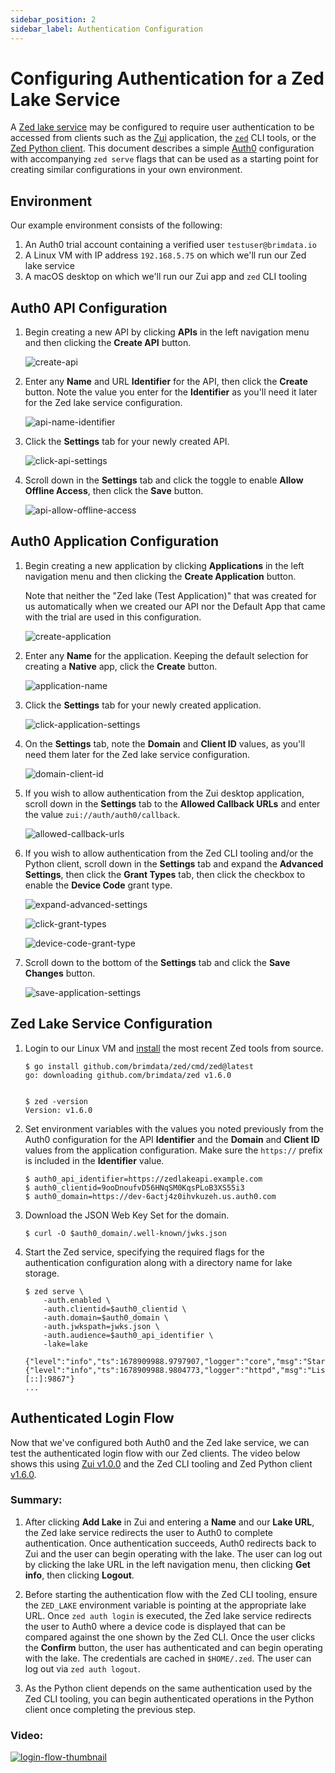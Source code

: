 ```yaml
---
sidebar_position: 2
sidebar_label: Authentication Configuration
---
```


# Configuring Authentication for a Zed Lake Service

A [Zed lake service](../commands/zed.md#213-serve) may be configured to require
user authentication to be accessed from clients such as the
[Zui](https://zui.brimdata.io/) application, the
[`zed`](../commands/zed.md) CLI tools, or the
[Zed Python client](../libraries/python.md). This document describes a simple
[Auth0](https://auth0.com) configuration with accompanying `zed serve` flags
that can be used as a starting point for creating similar configurations in
your own environment.

## Environment

Our example environment consists of the following:

1. An Auth0 trial account containing a verified user `testuser@brimdata.io`
2. A Linux VM with IP address `192.168.5.75` on which we'll run our Zed lake service
3. A macOS desktop on which we'll run our Zui app and `zed` CLI tooling

## Auth0 API Configuration

1. Begin creating a new API by clicking **APIs** in the left navigation menu
and then clicking the **Create API** button.

   ![create-api](create-api.png)

2. Enter any **Name** and URL **Identifier** for the API, then click the
**Create** button. Note the value you enter for the **Identifier** as you'll
need it later for the Zed lake service configuration.

   ![api-name-identifier](api-name-identifier.png)

3. Click the **Settings** tab for your newly created API.

   ![click-api-settings](click-api-settings.png)

4. Scroll down in the **Settings** tab and click the toggle to enable
**Allow Offline Access**, then click the **Save** button.

   ![api-allow-offline-access](api-allow-offline-access.png)

## Auth0 Application Configuration

1. Begin creating a new application by clicking **Applications** in the left
navigation menu and then clicking the **Create Application** button.

   Note that neither the "Zed lake (Test Application)" that was created for us
automatically when we created our API nor the Default App that came with the
trial are used in this configuration.

   ![create-application](create-application.png)

2. Enter any **Name** for the application. Keeping the default selection for
creating a **Native** app, click the **Create** button.

   ![application-name](application-name.png)

3. Click the **Settings** tab for your newly created application.

   ![click-application-settings](click-application-settings.png)

4. On the **Settings** tab, note the **Domain** and **Client ID** values, as
you'll need them later for the Zed lake service configuration.

   ![domain-client-id](domain-client-id.png)

5. If you wish to allow authentication from the Zui desktop application,
scroll down in the **Settings** tab to the **Allowed Callback URLs** and
enter the value `zui://auth/auth0/callback`.

   ![allowed-callback-urls](allowed-callback-urls.png)

6. If you wish to allow authentication from the Zed CLI tooling and/or the
Python client, scroll down in the **Settings** tab and expand the
**Advanced Settings**, then click the **Grant Types** tab, then click the
checkbox to enable the **Device Code** grant type.

   ![expand-advanced-settings](expand-advanced-settings.png)

   ![click-grant-types](click-grant-types.png)

   ![device-code-grant-type](device-code-grant-type.png)

7. Scroll down to the bottom of the **Settings** tab and click the
**Save Changes** button.

   ![save-application-settings](save-application-settings.png)

## Zed Lake Service Configuration

1. Login to our Linux VM and [install](../install.md#building-from-source)
the most recent Zed tools from source.

   ```
   $ go install github.com/brimdata/zed/cmd/zed@latest
   go: downloading github.com/brimdata/zed v1.6.0


   $ zed -version
   Version: v1.6.0
   ```

2. Set environment variables with the values you noted previously from the
Auth0 configuration for the API **Identifier** and the **Domain** and
**Client ID** values from the application configuration. Make sure the
`https://` prefix is included in the **Identifier** value.

   ```
   $ auth0_api_identifier=https://zedlakeapi.example.com
   $ auth0_clientid=9ooDnoufvD56HNqSM0KqsPLoB3XS55i3
   $ auth0_domain=https://dev-6actj4z0ihvkuzeh.us.auth0.com
   ```

3. Download the JSON Web Key Set for the domain.

   ```
   $ curl -O $auth0_domain/.well-known/jwks.json
   ```

4. Start the Zed service, specifying the required flags for the
authentication configuration along with a directory name for lake storage.

   ```
   $ zed serve \
       -auth.enabled \
       -auth.clientid=$auth0_clientid \
       -auth.domain=$auth0_domain \
       -auth.jwkspath=jwks.json \
       -auth.audience=$auth0_api_identifier \
       -lake=lake
   
   {"level":"info","ts":1678909988.9797907,"logger":"core","msg":"Started"}
   {"level":"info","ts":1678909988.9804773,"logger":"httpd","msg":"Listening","addr":"[::]:9867"}
   ...
   ```

## Authenticated Login Flow

Now that we've configured both Auth0 and the Zed lake service, we can test the
authenticated login flow with our Zed clients. The video below shows this
using [Zui v1.0.0](https://github.com/brimdata/zui/releases/tag/v1.0.0)
and the Zed CLI tooling and Zed Python client
[v1.6.0](https://github.com/brimdata/zed/releases/tag/v1.6.0).

### Summary:

1. After clicking **Add Lake** in Zui and entering a **Name** and our
**Lake URL**, the Zed lake service redirects the user to Auth0 to complete
authentication. Once authentication succeeds, Auth0 redirects back to Zui and
the user can begin operating with the lake. The user can log out by clicking
the lake URL in the left navigation menu, then clicking **Get info**, then
clicking **Logout**.

2. Before starting the authentication flow with the Zed CLI tooling, ensure the
`ZED_LAKE` environment variable is pointing at the appropriate lake URL. Once
`zed auth login` is executed, the Zed lake service redirects the user to
Auth0 where a device code is displayed that can be compared against the one
shown by the Zed CLI. Once the user clicks the **Confirm** button, the
user has authenticated and can begin operating with the lake. The credentials
are cached in `$HOME/.zed`. The user can log out via `zed auth logout`.

3. As the Python client depends on the same authentication used by the Zed CLI
tooling, you can begin authenticated operations in the Python client once
completing the previous step.

### Video:

[![login-flow-thumbnail](login-flow-thumbnail.png)](https://www.youtube.com/watch?v=iXK_9gd6obQ)
